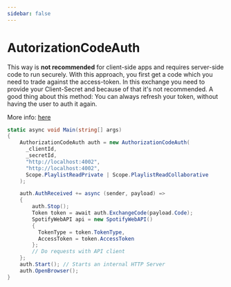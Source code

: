 ```yaml
---
sidebar: false
---
```


# AutorizationCodeAuth

This way is **not recommended** for client-side apps and requires server-side code to run securely.
With this approach, you first get a code which you need to trade against the access-token.
In this exchange you need to provide your Client-Secret and because of that it's not recommended.
A good thing about this method: You can always refresh your token, without having the user to auth it again.

More info: [here](https://developer.spotify.com/documentation/general/guides/authorization-guide/#authorization-code-flow)

```csharp
static async void Main(string[] args)
{
    AuthorizationCodeAuth auth = new AuthorizationCodeAuth(
      _clientId,
      _secretId,
      "http://localhost:4002",
      "http://localhost:4002",
      Scope.PlaylistReadPrivate | Scope.PlaylistReadCollaborative
    );

    auth.AuthReceived += async (sender, payload) =>
    {
        auth.Stop();
        Token token = await auth.ExchangeCode(payload.Code);
        SpotifyWebAPI api = new SpotifyWebAPI()
        {
          TokenType = token.TokenType,
          AccessToken = token.AccessToken
        };
        // Do requests with API client
    };
    auth.Start(); // Starts an internal HTTP Server
    auth.OpenBrowser();
}
```
